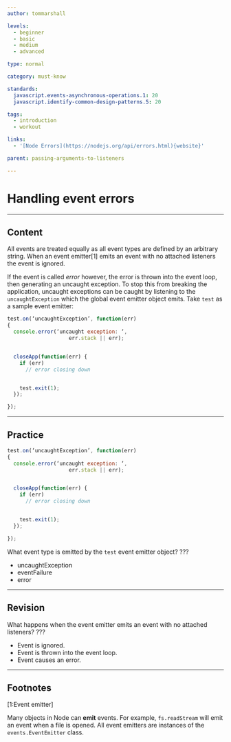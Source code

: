 ```yaml
---
author: tommarshall

levels:
  - beginner
  - basic
  - medium
  - advanced

type: normal

category: must-know

standards:
  javascript.events-asynchronous-operations.1: 20
  javascript.identify-common-design-patterns.5: 20

tags:
  - introduction
  - workout

links:
  - '[Node Errors](https://nodejs.org/api/errors.html){website}'

parent: passing-arguments-to-listeners

---
```

# Handling event errors

---
## Content

All events are treated equally as all event types are defined by an arbitrary string. When an event emitter[1] emits an event with no attached listeners the event is ignored.

If the event is called *error* however, the error is thrown into the event loop, then generating an uncaught exception. To stop this from breaking the application, uncaught exceptions can be caught by listening to the `uncaughtException` which the global event emitter object emits. Take `test` as a sample event emitter:

```javascript
test.on(‘uncaughtException’, function(err)
{
  console.error(‘uncaught exception: ‘,
                    err.stack || err);


  closeApp(function(err) {
    if (err)
      // error closing down


    test.exit(1);
  });

});
```

---
## Practice

```javascript
test.on(‘uncaughtException’, function(err)
{
  console.error(‘uncaught exception: ‘,
                    err.stack || err);


  closeApp(function(err) {
    if (err)
      // error closing down


    test.exit(1);
  });

});
```

What event type is emitted by the `test` event emitter object?
???


* uncaughtException
* eventFailure
* error

---
## Revision

What happens when the event emitter emits an event with no attached listeners?
???


* Event is ignored.
* Event is thrown into the event loop.
* Event causes an error.

---
## Footnotes
[1:Event emitter]

Many objects in Node can **emit** events.
For example, `fs.readStream` will emit an event when a file is opened.
All event emitters are instances of the `events.EventEmitter` class.
